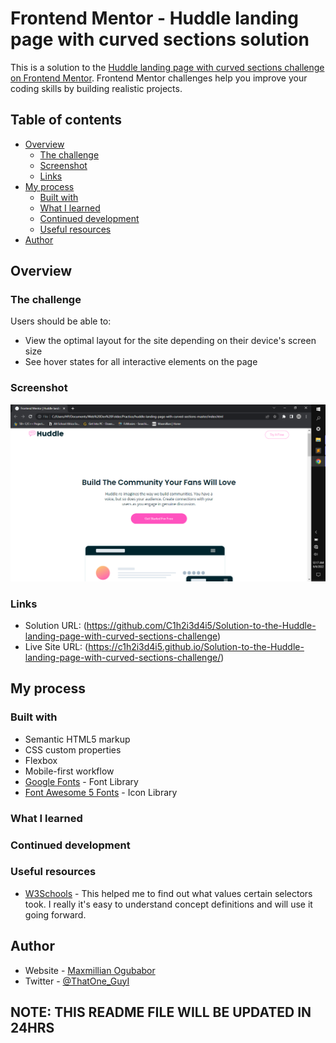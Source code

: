 # Frontend Mentor - Huddle landing page with curved sections solution

This is a solution to the [Huddle landing page with curved sections challenge on Frontend Mentor](https://www.frontendmentor.io/challenges/huddle-landing-page-with-curved-sections-5ca5ecd01e82137ec91a50f2). Frontend Mentor challenges help you improve your coding skills by building realistic projects. 

## Table of contents

- [Overview](#overview)
  - [The challenge](#the-challenge)
  - [Screenshot](#screenshot)
  - [Links](#links)
- [My process](#my-process)
  - [Built with](#built-with)
  - [What I learned](#what-i-learned)
  - [Continued development](#continued-development)
  - [Useful resources](#useful-resources)
- [Author](#author)

## Overview

### The challenge

Users should be able to:

- View the optimal layout for the site depending on their device's screen size
- See hover states for all interactive elements on the page

### Screenshot

![](./images/Screenshot.png)

### Links

- Solution URL: (https://github.com/C1h2i3d4i5/Solution-to-the-Huddle-landing-page-with-curved-sections-challenge)
- Live Site URL: (https://c1h2i3d4i5.github.io/Solution-to-the-Huddle-landing-page-with-curved-sections-challenge/)

## My process

### Built with

- Semantic HTML5 markup
- CSS custom properties
- Flexbox
- Mobile-first workflow
- [Google Fonts](https://fonts.google.com/) - Font Library
- [Font Awesome 5 Fonts](https://fontawesome.com/) - Icon Library


### What I learned


### Continued development


### Useful resources

- [W3Schools](https://www.w3schools.com//) - This helped me to find out what values certain selectors took. I really it's easy to understand concept definitions and will use it going forward.

## Author

- Website - [Maxmillian Ogubabor](https://max-kolbe.maximilianogbua.repl.co/a)
- Twitter - [@ThatOne_GuyI](https://www.twitter.com/ThatOne_GuyI)

## NOTE: THIS README FILE WILL BE UPDATED IN 24HRS
